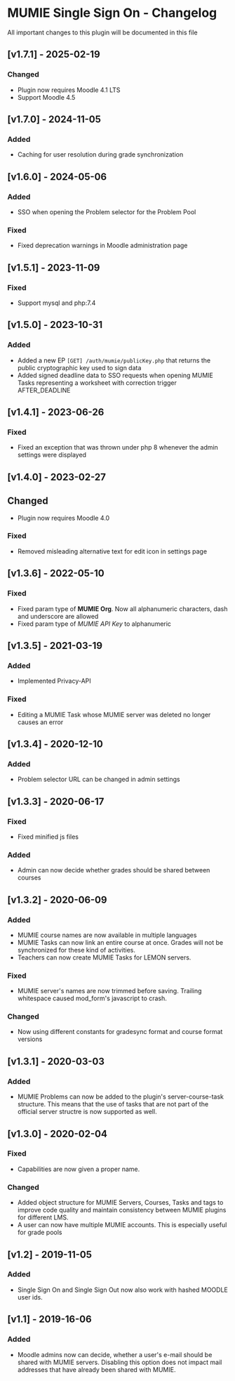 # MUMIE Single Sign On - Changelog

All important changes to this plugin will be documented in this file

## [v1.7.1] - 2025-02-19
### Changed
- Plugin now requires Moodle 4.1 LTS
- Support Moodle 4.5

## [v1.7.0] - 2024-11-05
### Added
- Caching for user resolution during grade synchronization

## [v1.6.0] - 2024-05-06
### Added
- SSO when opening the Problem selector for the Problem Pool

### Fixed
- Fixed deprecation warnings in Moodle administration page

## [v1.5.1] - 2023-11-09
### Fixed
- Support mysql and php:7.4

## [v1.5.0] - 2023-10-31
### Added
- Added a new EP `[GET] /auth/mumie/publicKey.php` that returns the public cryptographic key used to sign data
- Added signed deadline data to SSO requests when opening MUMIE Tasks representing a worksheet with correction trigger AFTER_DEADLINE

## [v1.4.1] - 2023-06-26
### Fixed
- Fixed an exception that was thrown under php 8 whenever the admin settings were displayed

## [v1.4.0] - 2023-02-27
## Changed
- Plugin now requires Moodle 4.0

### Fixed
- Removed misleading alternative text for edit icon in settings page

## [v1.3.6] - 2022-05-10
### Fixed
- Fixed param type of **MUMIE Org**. Now all alphanumeric characters, dash and underscore are allowed
- Fixed param type of *MUMIE API Key* to alphanumeric

## [v1.3.5] - 2021-03-19
### Added
- Implemented Privacy-API

### Fixed
- Editing a MUMIE Task whose MUMIE server was deleted no longer causes an error

## [v1.3.4] - 2020-12-10
### Added
- Problem selector URL can be changed in admin settings

## [v1.3.3] - 2020-06-17
### Fixed
- Fixed minified js files

### Added
- Admin can now decide whether grades should be shared between courses

## [v1.3.2] - 2020-06-09
### Added
- MUMIE course names are now available in multiple languages
- MUMIE Tasks can now link an entire course at once. Grades will not be synchronized for these kind of activities.
- Teachers can now create MUMIE Tasks for LEMON servers.

### Fixed
- MUMIE server's names are now trimmed before saving. Trailing whitespace caused mod_form's javascript to crash.

### Changed
- Now using different constants for gradesync format and course format versions

## [v1.3.1] - 2020-03-03
### Added
- MUMIE Problems can now be added to the plugin's server-course-task structure. 
This means that the use of tasks that are not part of the official server structre is now supported as well.

## [v1.3.0] - 2020-02-04
### Fixed
- Capabilities are now given a proper name.

### Changed
- Added object structure for MUMIE Servers, Courses, Tasks and tags to 
improve code quality and maintain consistency between MUMIE plugins for different LMS.
- A user can now have multiple MUMIE accounts. This is especially useful for grade pools

## [v1.2] - 2019-11-05
### Added
- Single Sign On and Single Sign Out now also work with hashed MOODLE user ids.


## [v1.1] - 2019-16-06
### Added

- Moodle admins now can decide, whether a user's e-mail should be shared with MUMIE servers. 
Disabling this option does not impact mail addresses that have already been shared with MUMIE.
